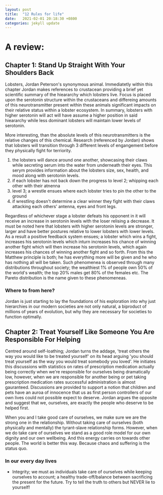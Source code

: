 ```yaml
---
layout: post
title:  "12 Rules for life"
date:   2021-02-01 20:18:30 +0800
categories: jekyll update
---
```


# A review: 

## Chapter 1: Stand Up Straight With Your Shoulders Back
Lobsters, Jordan Peterson's synonymous animal. Immediatetly within this chapter Jordan makes references to crustacean providing a brief yet scientific summary of the hieararchy which lobsters live. 
Focus is placed upon the serotonin structure within the crustaceans and differeing amounts of this neurotransmitter present within these animals significant impacts on their relative status within a lobster ecosystem. 
In summary, lobsters with higher serotonin will act will have assume a higher position in said hieararchy while less dominant lobsters will maintain lower levels of serotonin. 

More interesting, than the absolute levels of this neurotransmitters is the relative changes of this chemical. Research (referenced by Jordan) shows that lobsters will transition through 3 different levels of engangement before they physically fight for terriority. 
1. the lobsters will dance around one another, showcasing their claws while secreting serum into the water from underneath their eyes. This serym provides information about the lobsters size, sex, health, and mood along with serotonin levels. 
2. if each lobster has not back down the progress to level 2; whipping each other with their atnenna
3. level 3; a wrestle ensues where each lobster tries to pin the other to the ground
4. if wrestling doesn't determine a clear winner they fight with their claws attacking each others' antenna, eyes and front legs. 

Regardless of whichever stage a lobster defeats his opponent in it will receive an increase in serotonin levels with the loser relising a decrease. It must be noted here that lobsters with higher serotonin levels are stronger, larger and have better postures relative to lower lobsters with lower levels. 
As a result a positive feedback system ensues; a lobster which wins a fight, increases his serotonin levels which inturn increases his chance of winning another fight which will then increase his serotonin levels, which again increases his chances of winning another fight and so forth.
From this the Matthew principle is both; he has everything more will be given and he who has nothing all will be taken. Such phenomenea is observed through many distributions throughout society; the wealthiest 1% of people own 50% of the world's wealth; the top 20% males get 80% of the females etc. 
The Pareto distribution is the name given to these phenomeneas. 

### Where to from here? 
Jordan is just starting to lay the foundations of his exploration into why just hierarchies in our modern societies are not only natural, a biproduct of millions of years of evolution, but why they are necessary for societies to function optimally. 

## Chapter 2: Treat Yourself Like Someone You Are Responsible For Helping
Centred around self-loathing; Jordan turns the addage, 'treat others the way you would like to be treated yourself' on its head arguing 'you should treat yourself as the way you would treat somebody you loved'. He initiates this discussions with statistics on rates of prescription medication actually being correctly when we're responsible for ourselves being dramatically low, however, when we are responsible for another being or pet taking prescription medication rates successful administration is almost gauranteed. Discussions are provided to support a notion that children and pets have an auroa of innocence that us as first person controllers of our own lives could not possible expect to deserve. Jordan argues the opposite and suggest that we, ourselves, are exactly the people who deserve to be helped first.

When you and I take good care of ourselves, we make sure we are the strong one in the relationship. Without taking care of ourselves (both physically and mentally) the tyrant-slave relationship forms. However, when we do take care of ourselves we stand as a good role model for our own dignity and our own wellbeing. And this energy carries on towards other people. The world is better this way. Because chaos and suffering is the status quo.

### In our every day lives
- Integrity; we must as individuals take care of ourselves while keeping ourselves to account; a healthy trade-off/balance between sacrificing the present for the future. Try to tell the truth to others but NEVER lie to yourself!
